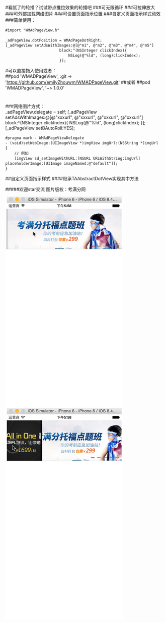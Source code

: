 #看腻了的轮播？试试带点推拉效果的轮播吧
###可无限循环
###可拉伸放大
###可外部加载网络图片
###可设置页面指示位置
###自定义页面指示样式动效
###简单使用：
	
	#import "WMAdPageView.h"

    _adPageView.dotPosition = WMAdPageDotRight;
    [_adPageView setAdsWithImages:@[@"m1", @"m2", @"m3", @"m4", @"m5"]
                            block:^(NSInteger clickIndex){
                                NSLog(@"%ld", (long)clickIndex);
                            }];
                            
   
#可以直接拖入使用或者：                         
##pod 'WMADPageView', :git => 'https://github.com/emilyZhouwm/WMADPageView.git'
##或者
##pod 'WMADPageView', '~> 1.0.0'
# 
                      
###网络图片方式：                        
	_adPageView.delegate = self;
    [_adPageView setAdsWithImages:@[@"xxxurl", @"xxxurl", @"xxxurl", @"xxxurl"]
                            block:^(NSInteger clickIndex){
                                NSLog(@"%ld", (long)clickIndex);
                            }];
    [_adPageView setBAutoRoll:YES];
    
    #pragma mark - WMAdPageViewDelegate
	- (void)setWebImage:(UIImageView *)imgView imgUrl:(NSString *)imgUrl
	{
	    // 例如
	    [imgView sd_setImageWithURL:[NSURL URLWithString:imgUrl] placeholderImage:[UIImage imageNamed:@"default"]];
	}

##自定义页面指示样式
####继承TAAbstractDotView实现其中方法


#####欢迎star交流
图片版权：考满分网
 
![](./xmADPage.gif)
![](./xiaomeiADPage.gif)
